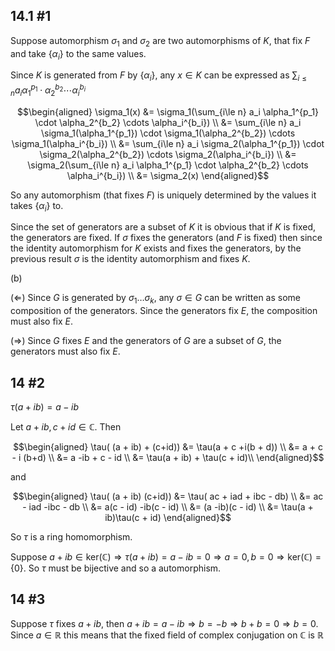 ## 14.1 #1
Suppose automorphism $\sigma_1$  and $\sigma_2$ are two automorphisms of $K$,
that fix $F$ and take $\{\alpha _i\}$ to the same values.

Since $K$ is generated from $F$ by $\{\alpha _i\}$, any $x \in K$ can be expressed as 
$\sum_{i\le n} a_i \alpha_1^{p_1} \cdot \alpha_2^{b_2} \cdots \alpha_i^{b_i}$ 

$$\begin{aligned}
\sigma_1(x) &=
\sigma_1(\sum_{i\le n} a_i \alpha_1^{p_1} \cdot \alpha_2^{b_2} \cdots \alpha_i^{b_i}) \\
&= \sum_{i\le n} a_i \sigma_1(\alpha_1^{p_1}) \cdot \sigma_1(\alpha_2^{b_2}) \cdots \sigma_1(\alpha_i^{b_i}) \\
&= \sum_{i\le n} a_i \sigma_2(\alpha_1^{p_1}) \cdot \sigma_2(\alpha_2^{b_2}) \cdots \sigma_2(\alpha_i^{b_i}) \\
&= \sigma_2(\sum_{i\le n} a_i \alpha_1^{p_1} \cdot \alpha_2^{b_2} \cdots \alpha_i^{b_i}) \\
&= \sigma_2(x)
\end{aligned}$$

So any automorphism (that fixes $F$) is uniquely determined by the values
it takes $\{\alpha _i\}$ to.

Since the set of generators are a subset of $K$ it is obvious that if $K$ is
fixed, the generators are fixed. If $\sigma$ fixes the generators (and $F$ is
fixed) then since the identity automorphism for $K$ exists and fixes the
generators, by the previous result $\sigma$ is the identity automorphism and
fixes $K$.

(b) 

($\Leftarrow$) Since $G$ is generated by $\sigma_1 \ldots \sigma_k$, any $\sigma
\in G$ can be written as some composition of the generators. Since the
generators fix $E$, the composition must also fix $E$.

($\Rightarrow$) Since $G$ fixes $E$ and the generators of $G$ are a subset of
$G$, the generators must also fix $E$.

## 14 #2

$\tau(a + ib) = a - ib$

Let $a + ib, c + id \in \mathbb C$. Then


$$\begin{aligned}
\tau( (a + ib) + (c+id)) &= \tau(a + c +i(b + d)) \\
&= a + c - i (b+d) \\
&=  a -ib  + c - id \\
&= \tau(a + ib) + \tau(c + id)\\
\end{aligned}$$

and

$$\begin{aligned}
\tau( (a + ib) (c+id))
&= \tau( ac + iad + ibc - db) \\
&= ac - iad -ibc - db \\
&= a(c - id) -ib(c - id) \\
&= (a -ib)(c - id) \\
&= \tau(a + ib)\tau(c + id)
\end{aligned}$$

So $\tau$ is a ring homomorphism.

Suppose $a + i b \in \text{ker}(\mathbb C) \Longrightarrow \tau(a + i b) = a -
ib = 0 \Longrightarrow a = 0, b = 0 \Longrightarrow \text{ker}(\mathbb C) =
\{0\}$. So $\tau$ must be bijective and so a automorphism.


## 14 #3

Suppose $\tau$ fixes $a + ib$, then $a + ib = a - ib \Longrightarrow b = -b
\Longrightarrow b + b = 0 \Longrightarrow b = 0$. Since $a \in \mathbb R$
this means that the fixed field of complex conjugation on $\mathbb C$ is
$\mathbb R$
